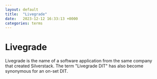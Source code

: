 ```yaml
---
layout: default
title:  "Livegrade"
date:   2023-12-12 16:33:13 +0000
categories: terms
---
```



# Livegrade

Livegrade is the name of a software application from the same company that created Silverstack. The term "Livegrade DIT" has also become synonymous for an on-set DIT. 
